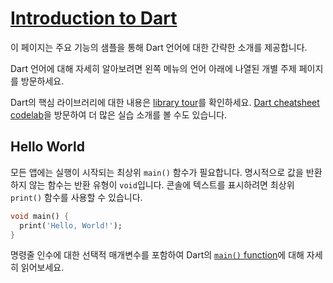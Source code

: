 # [Introduction to Dart](https://dart.dev/language)

이 페이지는 주요 기능의 샘플을 통해 Dart 언어에 대한 간략한 소개를 제공합니다.

Dart 언어에 대해 자세히 알아보려면 왼쪽 메뉴의 언어 아래에 나열된 개별 주제 페이지를 방문하세요.

Dart의 핵심 라이브러리에 대한 내용은 [library tour](https://dart.dev/guides/libraries/library-tour)를 확인하세요. [Dart cheatsheet codelab](https://dart.dev/codelabs/dart-cheatsheet)을 방문하여 더 많은 실습 소개를 볼 수도 있습니다.

## Hello World

모든 앱에는 실행이 시작되는 최상위 `main()` 함수가 필요합니다. 명시적으로 값을 반환하지 않는 함수는 반환 유형이 `void`입니다. 콘솔에 텍스트를 표시하려면 최상위 `print()` 함수를 사용할 수 있습니다.

```dart
void main() {
  print('Hello, World!');
}
```

명령줄 인수에 대한 선택적 매개변수를 포함하여 Dart의 [`main()` function](https://dart.dev/language/functions#the-main-function)에 대해 자세히 읽어보세요.

